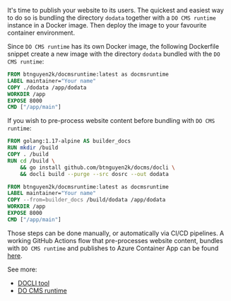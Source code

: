 It's time to publish your website to its users. The quickest and easiest way to do so is bundling the directory `dodata` together with a `DO CMS runtime` instance in a Docker image. Then deploy the image to your favourite container environment.

Since `DO CMS runtime` has its own Docker image, the following Dockerfile snippet create a new image with the directory `dodata` bundled with the `DO CMS runtime`:

```dockerfile
FROM btnguyen2k/docmsruntime:latest as docmsruntime
LABEL maintainer="Your name"
COPY ./dodata /app/dodata
WORKDIR /app
EXPOSE 8000
CMD ["/app/main"]
```

If you wish to pre-process website content before bundling with `DO CMS runtime`:

```dockerfile
FROM golang:1.17-alpine AS builder_docs
RUN mkdir /build
COPY . /build
RUN cd /build \
    && go install github.com/btnguyen2k/docms/docli \
    && docli build --purge --src dosrc --out dodata

FROM btnguyen2k/docmsruntime:latest as docmsruntime
LABEL maintainer="Your name"
COPY --from=builder_docs /build/dodata /app/dodata
WORKDIR /app
EXPOSE 8000
CMD ["/app/main"]
```

Those steps can be done manually, or automatically via CI/CD pipelines. A working GitHub Actions flow that pre-processes website content, bundles with `DO CMS runtime` and publishes to Azure Container App can be found <a href="https://github.com/btnguyen2k/docms/blob/main/.github/workflows/dodocs.yml" target="_blank">here</a>.

See more:
- [DOCLI tool](../../components/cli/)
- [DO CMS runtime](../../components/runtime/)
